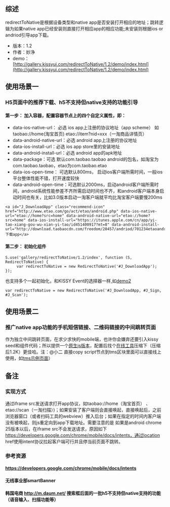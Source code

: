 ## 综述

redirectToNative是根据设备类型和native app是否安装打开相应的地址；跳转逻辑为如果native app已经安装则直接打开相应app的相应功能;未安装则根据ios or andriod引导app下载。

* 版本：1.2
* 作者：妙净
* demo：[http://gallery.kissyui.com/redirectToNative/1.2/demo/index.html](http://gallery.kissyui.com/redirectToNative/1.2/demo/index.html)

## 使用场景一
### H5页面中的推荐下载、h5不支持但native支持的功能引导

#### 第一步： 加入容器，配置容器节点上的四个自定义属性，即：
<ul>
<li>data-ios-native-url： 必选 ios app上注册的协议地址（app scheme） 如 taobao://home(淘宝首页) etao://item?nid=xxx（一淘商品详情页） </li>
<li>data-android-native-url：必选 android app上注册的协议地址</li>
<li>data-ios-install-url：必选 ios app store里的安装地址</li>
<li>data-android-install-url：必选 android app的apk地址</li>   
<li>data-package：可选 默认com.taobao.taobao android的包名，如淘宝为com.taobao.taobao，etao为com.taobao.etao</li>      
<li>data-ios-open-time： 可选默认800ms， 启动ios客户端所需时间，一般ios平台整体性能不错，打开速度较快</li>      
<li>data-android-open-time：可选默认2000ms，启动android客户端所需时间，android系统性能参差不齐所需启动时间也不齐，和android客户端本身启动时间也有关，比如3.0版本启动一淘客户端就平均比淘宝客户端要慢200ms</li>      
</ul>

	<a id="J_DownloadApp" class="recommend-icon" href="http://www.etao.com/go/act/etao/android.php" data-ios-native-url="etao://home?src=home" data-android-native-url="etao://home?src=home" data-ios-install-url="https://itunes.apple.com/cn/app/yi-tao-xiang-gou-wu-xian-yi-tao/id451400917?mt=8" data-android-install-url="http://download.taobaocdn.com/freedom/20457/andriod/701234etaoandroid2.4.9.apk">下载app</a>


#### 第二步： 初始化组件

    S.use('gallery/redirectToNative/1.2/index', function (S, RedirectToNative) {
         var redirectToNative = new RedirectToNative('#J_DownloadApp');
    });

也支持多个一起初始化，和KISSY Event的选择器一样,如[demo2](http://gallery.kissyui.com/redirectToNative/1.2/demo/index.html)

    var redirectToNative = new RedirectToNative('#J_DownloadApp, #J_Sign, #J_Scan');

## 使用场景二
### 推广native app功能的手机短信链接、二维码链接的中间跳转页面

作为独立中间跳转页面，在求少求快的mobile端，也许你会嫌弃还要引入kissy seed和组件代码；所以提供一个[原生js版本](../demo/demo3.html)，配置后找个[在线工具](http://ganquan.info/yui/?hl=zh-CN)压缩下（压缩后1.2K）更佳哈。注：@小二 直接copy script节点到tms区块里面可以直接线上使用，如[tms示例页面]( http://www.taobao.com/go/rgn/redirectonative/test.php)）

## 备注
### 实现方式
通过iframe src发送请求打开app协议，如taobao://home（淘宝首页） 、etao://scan（一淘扫描）)；如果安装了客户端则会直接唤起，直接唤起后，之前浏览器窗口（或者扫码工具的webview）推入后台；如果在指定的时间内客户端没有被唤起，则js重定向到app下载地址。需要注意的是
如果是android chrome 25版本以后，在iframe src不会发送请求，原因如下 https://developers.google.com/chrome/mobile/docs/intents，通过location href使用intent协议拉起客户端可行并且停当前页面不跳转。


### 参考资源
#### https://developers.google.com/chrome/mobile/docs/intents
#### 无线事业部smartBanner
#### 韩国电商 http://m.daum.net/ 搜索框后面的一批h5不支持但native支持的功能（语音输入、扫描功能等）



